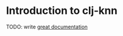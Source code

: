 # Introduction to clj-knn

TODO: write [great documentation](http://jacobian.org/writing/what-to-write/)
